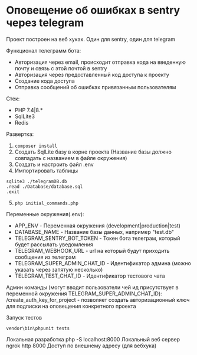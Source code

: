 # Оповещение об ошибках в sentry через telegram

Проект построен на веб хуках. Один для sentry, один для telegram

Функционал телеграмм бота:
- Авторизация через email, происходит отправка кода на введенную почту и связь с этой почтой в sentry
- Авторизация через предоставленный код доступа к проекту
- Создание кода доступа
- Отправка сообщений об ошибках привязанным пользователям

Стек:
- PHP 7.4|8.*
- SqlLite3
- Redis

Развертка:
1. ```composer install```
2. Создать SqlLite базу в корне проекта (Название базы должно совпадать с названием в файле окружения)
3. Создать и настроить файл .env
4. Импортировать таблицы 
```
sqlite3 ./telegramDB.db
.read ./Database/database.sql
.exit
```
5. ```php initial_commands.php```

Переменные окружения(.env):
- APP_ENV - Переменная окружения (development|production|test)
- DATABASE_NAME - Название базы данных, например "test.db"
- TELEGRAM_SENTRY_BOT_TOKEN - Токен бота телеграм, который будет рассылать уведомления
- TELEGRAM_WEBHOOK_URL - url на который будут приходить сообщения из телеграм
- TELEGRAM_SUPER_ADMIN_CHAT_ID - Идентификатор админа (можно указать через запятую несколько)
- TELEGRAM_TEST_CHAT_ID - Идентификатор тестового чата


Админ команды (могут вводит пользователи чей ид присутствует в переменной окружения TELEGRAM_SUPER_ADMIN_CHAT_ID):
/create_auth_key_for_project - позволяет создать авторизационный ключ для подписки на оповещения конкретного проекта


Запуск тестов
```
vendor\bin\phpunit tests
```

Локальная разработка
php -S localhost:8000 Локальный веб сервер
ngrok http 8000 Доступ по внешнему адресу (для вебхука)
